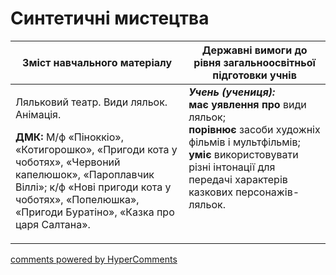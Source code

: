<div id="hypercomments_widget" class="js-hypercomments-widget invisible"></div>

Синтетичні мистецтва
=============================================

<table>
<thead>
  <tr>
    <th width="55%" align="center">Зміст навчального матеріалу</th>
    <th width="45%" align="center">Державні вимоги до рівня загальноосвітньої підготовки учнів</th>
  </tr>
</thead>
<tbody>
  <tr>
    <td width="55%" style="vertical-align:top !important;">
<p>Ляльковий театр. Види ляльок. Анімація.</p>
<p><b>ДМК:</b> М/ф «Піноккіо», «Котигорошко», «Пригоди кота у чоботях», «Червоний капелюшок», «Пароплавчик Віллі»; к/ф «Нові пригоди кота у чоботях», «Попелюшка», «Пригоди Буратіно», «Казка про царя Салтана».</p> 
	</td>
<td width="45%" style="vertical-align:top !important;"><b><i>Учень (учениця):</i></b><br>
<b>має уявлення про</b> види ляльок;<br>
<b>порівнює</b> засоби художніх фільмів і мультфільмів;<br>
<b>уміє</b> використовувати різні інтонації для передачі характерів казкових персонажів-ляльок.<br>
</td>
	</tr>
</tbody>
</table>

<div class="js-hypercomments-container">
<a href="http://hypercomments.com" class="hc-link" title="comments widget">comments powered by HyperComments</a>
</div>